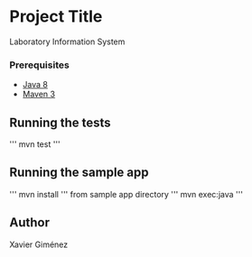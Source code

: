 # Project Title

Laboratory Information System

### Prerequisites

* [Java 8](http://www.oracle.com/technetwork/java/javase/downloads/jdk8-downloads-2133151.html)
* [Maven 3](https://maven.apache.org/download.cgi) 


## Running the tests
'''
mvn test
'''


## Running the sample app
'''
mvn install
'''
from sample app directory
'''
mvn exec:java
'''

## Author

Xavier Giménez
